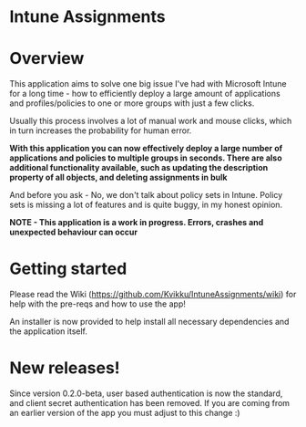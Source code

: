# Intune Assignments

# Overview

This application aims to solve one big issue I've had with Microsoft Intune for a long time - how to efficiently deploy a large amount of applications and profiles/policies to one or more groups with just a few clicks.

Usually this process involves a lot of manual work and mouse clicks, which in turn increases the probability for human error.


__With this application you can now effectively deploy a large number of applications and policies to multiple groups in seconds. There are also additional functionality available, such as updating the description property of all objects, and deleting assignments in bulk__


And before you ask - No, we don't talk about policy sets in Intune. Policy sets is missing a lot of features and is quite buggy, in my honest opinion.


__NOTE - This application is a work in progress. Errors, crashes and unexpected behaviour can occur__


# Getting started

Please read the Wiki (https://github.com/Kvikku/IntuneAssignments/wiki) for help with the pre-reqs and how to use the app!

An installer is now provided to help install all necessary dependencies and the application itself. 


# New releases!

Since version 0.2.0-beta, user based authentication is now the standard, and client secret authentication has been removed. If you are coming from an earlier version of the app you must adjust to this change :)
